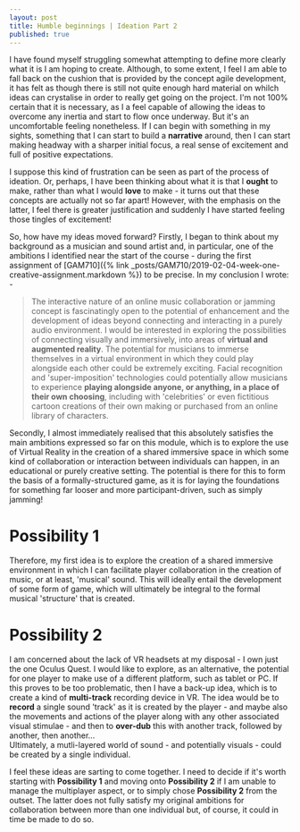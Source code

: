```yaml
---
layout: post
title: Humble beginnings | Ideation Part 2
published: true
---
```


I have found myself struggling somewhat attempting to define more clearly what it is I am hoping to create. Although, to some extent, I feel I am able to fall back on the cushion that is provided by the concept agile development, it has felt as though there is still not quite  enough hard material on whilch ideas can crystalise in order to really get going on the project. I'm not 100% certain that it is necessary, as I a feel capable of allowing the ideas to overcome any inertia and start to flow once underway. But it's an uncomfortable feeling nonetheless. If I can begin with something in my sights, something that I can start to build a **narrative** around, then I can start making headway with a sharper initial focus, a real sense of excitement and full of positive expectations. 

I suppose this kind of frustration can be seen as part of the process of ideation. Or, perhaps, I have been thinking about what it is that I **ought** to make, rather than what I would **love** to make - it turns out that these concepts are actually not so far apart! However, with the emphasis on the latter, I feel there is greater justification and suddenly I have started feeling those tingles of excitement!

So, how have my ideas moved forward? Firstly, I began to think about my background as a musician and sound artist and, in particular, one of the ambitions I identified near the start of the course - during the first assignment of [GAM710]({% link _posts/GAM710/2019-02-04-week-one-creative-assignment.markdown %}) to be precise. In my conclusion I wrote: -

>The interactive nature of an online music collaboration or jamming concept is fascinatingly open to the potential of enhancement and the development of ideas beyond connecting and interacting in a purely audio environment. I would be interested in exploring the possibilities of connecting visually and immersively, into areas of **virtual and augmented reality**. The potential for musicians to immerse themselves in a virtual environment in which they could play alongside each other could be extremely exciting. Facial recognition and 'super-imposition' technologies could potentially allow musicians to experience **playing alongside anyone, or anything, in a place of their own choosing**, including with 'celebrities' or even fictitious cartoon creations of their own making or purchased from an online library of characters.

Secondly, I almost immediately realised that this absolutely satisfies the main ambitions expressed so far on this module, which is to explore the use of Virtual Reality in the creation of a shared immersive space in which some kind of collaboration or interaction between individuals can happen, in an educational or purely creative setting. The potential is there for this to form the basis of a formally-structured game, as it is for laying the foundations for something far looser and more participant-driven, such as simply jamming! 

# Possibility 1
Therefore, my first idea is to explore the creation of a shared immersive environment in which I can facilitate player collaboration in the creation of music, or at least, 'musical' sound. This will ideally entail the development of some form of game, which will ultimately be integral to the formal musical 'structure' that is created.

# Possibility 2
I am concerned about the lack of VR headsets at my disposal - I own just the one Oculus Quest. I would like to explore, as an alternative, the potential for one player to make use of a different platform, such as tablet or PC. If this proves to be too problematic, then I have a back-up idea, which is to create a kind of **multi-track** recording device in VR. The idea would be to **record** a single sound 'track' as it is created by the player - and maybe also the movements and actions of the player along with any other associated visual stimulae - and then to **over-dub** this with another track, followed by another, then another...<br>
Ultimately, a mutli-layered world of sound - and potentially visuals - could be created by a single individual.

I feel these ideas are sarting to come together. I need to decide if it's worth starting with **Possibility 1** and moving onto **Possibility 2** if I am unable to manage the multiplayer aspect, or to simply chose **Possibility 2** from the outset. The latter does not fully satisfy my original ambitions for collaboration between more than one individual but, of course, it could in time be made to do so.





